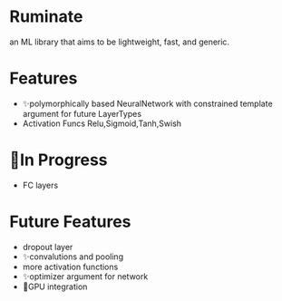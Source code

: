 # Ruminate
an ML library that aims to be lightweight, fast, and generic. 

# Features
* :sparkles:polymorphically based NeuralNetwork with constrained template argument for future LayerTypes
* Activation Funcs Relu,Sigmoid,Tanh,Swish

# :construction:In Progress
* FC layers

# Future Features
* dropout layer
* :sparkles:convalutions and pooling
* more activation functions
* :sparkles:optimizer argument for network
* :racehorse:GPU integration

